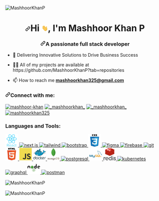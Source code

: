 <p align="left"> <img src="https://komarev.com/ghpvc/?username=MashhoorKhanP&label=Profile%20views&color=0e75b6&style=flat" alt="MashhoorKhanP" /> </p>
<h1 align="center" dir="auto"><a id="user-content-hi--im-mahir-minhaj-k" class="anchor" aria-hidden="true"
    href="#hi--im-mahir-minhaj-k"><svg class="octicon octicon-link" viewBox="0 0 16 16" version="1.1" width="16"
      height="16" aria-hidden="true">
      <path
        d="m7.775 3.275 1.25-1.25a3.5 3.5 0 1 1 4.95 4.95l-2.5 2.5a3.5 3.5 0 0 1-4.95 0 .751.751 0 0 1 .018-1.042.751.751 0 0 1 1.042-.018 1.998 1.998 0 0 0 2.83 0l2.5-2.5a2.002 2.002 0 0 0-2.83-2.83l-1.25 1.25a.751.751 0 0 1-1.042-.018.751.751 0 0 1-.018-1.042Zm-4.69 9.64a1.998 1.998 0 0 0 2.83 0l1.25-1.25a.751.751 0 0 1 1.042.018.751.751 0 0 1 .018 1.042l-1.25 1.25a3.5 3.5 0 1 1-4.95-4.95l2.5-2.5a3.5 3.5 0 0 1 4.95 0 .751.751 0 0 1-.018 1.042.751.751 0 0 1-1.042.018 1.998 1.998 0 0 0-2.83 0l-2.5 2.5a1.998 1.998 0 0 0 0 2.83Z">
      </path>
    </svg></a>Hi <img width="20px" height="20px" src="https://raw.githubusercontent.com/raymon-zhang/raymon-zhang/master/Hi.gif"/>, I'm Mashhoor Khan
  P</h1>

<h3 align="center" dir="auto"><a id="user-content-a-passionate-frontend-developer-from-india" class="anchor"
    aria-hidden="true" href="#a-passionate-frontend-developer-from-india"><svg class="octicon octicon-link"
      viewBox="0 0 16 16" version="1.1" width="16" height="16" aria-hidden="true">
      <path
        d="m7.775 3.275 1.25-1.25a3.5 3.5 0 1 1 4.95 4.95l-2.5 2.5a3.5 3.5 0 0 1-4.95 0 .751.751 0 0 1 .018-1.042.751.751 0 0 1 1.042-.018 1.998 1.998 0 0 0 2.83 0l2.5-2.5a2.002 2.002 0 0 0-2.83-2.83l-1.25 1.25a.751.751 0 0 1-1.042-.018.751.751 0 0 1-.018-1.042Zm-4.69 9.64a1.998 1.998 0 0 0 2.83 0l1.25-1.25a.751.751 0 0 1 1.042.018.751.751 0 0 1 .018 1.042l-1.25 1.25a3.5 3.5 0 1 1-4.95-4.95l2.5-2.5a3.5 3.5 0 0 1 4.95 0 .751.751 0 0 1-.018 1.042.751.751 0 0 1-1.042.018 1.998 1.998 0 0 0-2.83 0l-2.5 2.5a1.998 1.998 0 0 0 0 2.83Z">
      </path>
    </svg></a>A passionate full stack developer</h3>

<ul dir="auto">
  <li>
    <p dir="auto"><g-emoji class="g-emoji" alias="seedling"
        fallback-src="https://github.githubassets.com/images/icons/emoji/unicode/1f331.png">🌱</g-emoji> Delivering
      Innovative Solutions to Drive Business Success </strong></p>
  </li>
  <li>
    <p dir="auto"><g-emoji class="g-emoji" alias="man_technologist"
        fallback-src="https://github.githubassets.com/images/icons/emoji/unicode/1f468-1f4bb.png">👨&zwj;💻</g-emoji>
      All of my projects are available at <a
        href="https://github.com/MashhoorKhanP?tab=repositories"></a>https://github.com/MashhoorKhanP?tab=repositories
    </p>
  </li>
  <li>
    <p dir="auto"><g-emoji class="g-emoji" alias="mailbox"
        fallback-src="https://github.githubassets.com/images/icons/emoji/unicode/1f4eb.png">📫</g-emoji> How to reach me
      <strong><a href="mailto:mashhoorkhan325@gmail.com">mashhoorkhan325@gmail.com</a></strong>
    </p>
  </li>
</ul>


<h3 align="left" dir="auto"><a id="user-content-connect-with-me" class="anchor" aria-hidden="true"
    href="#connect-with-me"><svg class="octicon octicon-link" viewBox="0 0 16 16" version="1.1" width="16" height="16"
      aria-hidden="true">
      <path
        d="m7.775 3.275 1.25-1.25a3.5 3.5 0 1 1 4.95 4.95l-2.5 2.5a3.5 3.5 0 0 1-4.95 0 .751.751 0 0 1 .018-1.042.751.751 0 0 1 1.042-.018 1.998 1.998 0 0 0 2.83 0l2.5-2.5a2.002 2.002 0 0 0-2.83-2.83l-1.25 1.25a.751.751 0 0 1-1.042-.018.751.751 0 0 1-.018-1.042Zm-4.69 9.64a1.998 1.998 0 0 0 2.83 0l1.25-1.25a.751.751 0 0 1 1.042.018.751.751 0 0 1 .018 1.042l-1.25 1.25a3.5 3.5 0 1 1-4.95-4.95l2.5-2.5a3.5 3.5 0 0 1 4.95 0 .751.751 0 0 1-.018 1.042.751.751 0 0 1-1.042.018 1.998 1.998 0 0 0-2.83 0l-2.5 2.5a1.998 1.998 0 0 0 0 2.83Z">
      </path>
    </svg></a>Connect with me:</h3>

<p align="left" dir="auto">
  <!-- <a href="https://twitter.com/mahirminhajk" rel="nofollow"><img align="center" src="https://raw.githubusercontent.com/rahuldkjain/github-profile-readme-generator/master/src/images/icons/Social/twitter.svg" alt="mahirminhajk" height="30" width="40" style="max-width: 100%;"></a> -->
  <a href="https://www.linkedin.com/in/mashhoor-khan325" rel="nofollow"><img align="center"
      src="https://raw.githubusercontent.com/rahuldkjain/github-profile-readme-generator/master/src/images/icons/Social/linked-in-alt.svg"
      alt="mashhoor-khan" height="30" width="40" style="max-width: 100%;"></a>
  <!-- <a href="https://stackoverflow.com/users/19053856" rel="nofollow"><img align="center" src="https://raw.githubusercontent.com/rahuldkjain/github-profile-readme-generator/master/src/images/icons/Social/stack-overflow.svg" alt="19053856" height="30" width="40" style="max-width: 100%;"></a> -->
  <a href="https://www.instagram.com/_mashhoorkhan_/" rel="nofollow"><img align="center"
      src="https://raw.githubusercontent.com/rahuldkjain/github-profile-readme-generator/master/src/images/icons/Social/instagram.svg"
      alt="_mashhoorkhan_" height="30" width="40" style="max-width: 100%;"></a>
  <!-- <a href="https://discord.gg/Km Dev#2364" rel="nofollow"><img align="center" src="https://raw.githubusercontent.com/rahuldkjain/github-profile-readme-generator/master/src/images/icons/Social/discord.svg" alt="Km Dev#2364" height="30" width="40" style="max-width: 100%;"></a>
</p> -->
  <a href="https://www.facebook.com/profile.php?id=100008305660368&mibextid=ZbWKwL" rel="nofollow"><img align="center"
      src="https://raw.githubusercontent.com/rahuldkjain/github-profile-readme-generator/master/src/images/icons/Social/facebook.svg"
      alt="_mashhoorkhan_" height="30" width="40" style="max-width: 100%;"></a>
  <a href="https://leetcode.com/mashhoorkhan325pc/" target="_blank"><img align="center"
      src="https://raw.githubusercontent.com/rahuldkjain/github-profile-readme-generator/master/src/images/icons/Social/leet-code.svg"
      alt="mashhoorkhan325" height="30" width="40" /></a>

<h3 align="left">Languages and Tools:</h3>
<p align="left">
  <a href="https://reactjs.org/" target="_blank" rel="noreferrer"> <img
      src="https://raw.githubusercontent.com/devicons/devicon/master/icons/react/react-original-wordmark.svg"
      alt="react" width="40" height="40" /> </a>
  <a href="https://nextjs.org/" target="_blank" rel="noreferrer"> <img
      src="https://www.openxcell.com/wp-content/uploads/2021/11/dango-inner-2.png"
      alt="next.js" width="40" height="40" />
  </a>
  <a href="https://tailwindcss.com/" target="_blank" rel="noreferrer"> <img
      src="https://www.vectorlogo.zone/logos/tailwindcss/tailwindcss-icon.svg" alt="tailwind" width="40" height="40" />
  </a>
    <a href="https://getbootstrap.com" target="_blank" rel="noreferrer"> <img
    src="https://www.vectorlogo.zone/logos/getbootstrap/getbootstrap-icon.svg" alt="bootstrap" width="40" height="40" />
</a>
<a href="https://www.w3schools.com/css/" target="_blank" rel="noreferrer"> <img
    src="https://raw.githubusercontent.com/devicons/devicon/master/icons/css3/css3-original-wordmark.svg" alt="css3"
    width="40" height="40" /> </a> <a href="https://www.figma.com/" target="_blank" rel="noreferrer"> <img
    src="https://www.vectorlogo.zone/logos/figma/figma-icon.svg" alt="figma" width="40" height="40" /> </a> <a
  href="https://firebase.google.com/" target="_blank" rel="noreferrer"> <img
    src="https://www.vectorlogo.zone/logos/firebase/firebase-icon.svg" alt="firebase" width="40" height="40" /> </a>
<a href="https://git-scm.com/" target="_blank" rel="noreferrer"> <img
    src="https://www.vectorlogo.zone/logos/git-scm/git-scm-icon.svg" alt="git" width="40" height="40" /> </a> <a
  href="https://www.w3.org/html/" target="_blank" rel="noreferrer"> <img
    src="https://raw.githubusercontent.com/devicons/devicon/master/icons/html5/html5-original-wordmark.svg" alt="html5"
    width="40" height="40" /> </a> <a href="https://developer.mozilla.org/en-US/docs/Web/JavaScript" target="_blank"
  rel="noreferrer"> <img
    src="https://raw.githubusercontent.com/devicons/devicon/master/icons/javascript/javascript-original.svg"
    alt="javascript" width="40" height="40" /> </a> <a href="https://www.docker.com/" target="_blank" rel="noreferrer"> <img src="https://raw.githubusercontent.com/devicons/devicon/master/icons/docker/docker-original-wordmark.svg" alt="docker" width="40" height="40"/> </a> <a href="https://www.mongodb.com/" target="_blank" rel="noreferrer">
  <img src="https://raw.githubusercontent.com/devicons/devicon/master/icons/mongodb/mongodb-original-wordmark.svg"
    alt="mongodb" width="40" height="40" /> </a> <a href="https://www.postgresql.org/" target="_blank" rel="noreferrer">
  <img src="https://user-images.githubusercontent.com/24623425/36042969-f87531d4-0d8a-11e8-9dee-e87ab8c6a9e3.png"
    alt="postgresql" width="40" height="40" />
  <a href="https://www.mysql.com/" target="_blank" rel="noreferrer"> <img
      src="https://raw.githubusercontent.com/devicons/devicon/master/icons/mysql/mysql-original-wordmark.svg"
      alt="mysql" width="40" height="40" />
    <a href="https://redis.io" target="_blank" rel="noreferrer"> <img
        src="https://raw.githubusercontent.com/devicons/devicon/master/icons/redis/redis-original-wordmark.svg"
        alt="redis" width="40" height="40" /> </a>
      <a href="https://kubernetes.io" target="_blank" rel="noreferrer"> <img src="https://www.vectorlogo.zone/logos/kubernetes/kubernetes-icon.svg" alt="kubernetes" width="40" height="40"/> </a>
  <a href="https://graphql.org" target="_blank" rel="noreferrer"> <img
      src="https://www.vectorlogo.zone/logos/graphql/graphql-icon.svg" alt="graphql" width="40" height="40" /> </a>
  <a href="https://nodejs.org" target="_blank" rel="noreferrer"> <img
      src="https://raw.githubusercontent.com/devicons/devicon/master/icons/nodejs/nodejs-original-wordmark.svg"
      alt="nodejs" width="40" height="40" /> </a> <a href="https://postman.com" target="_blank" rel="noreferrer"> <img
      src="https://www.vectorlogo.zone/logos/getpostman/getpostman-icon.svg" alt="postman" width="40" height="40" />
  </a>
</p>
<div >
  <p><img align="center" src="https://github-readme-stats.vercel.app/api/top-langs?username=MashhoorKhanP&show_icons=true&locale=en&layout=compact" alt="MashhoorKhanP" /></p>
<p><img align="center" src="https://github-readme-streak-stats.herokuapp.com/?user=MashhoorKhanP&" alt="MashhoorKhanP" /></p>
<!-- <p>&nbsp;<img align="center" src="https://github-readme-stats.vercel.app/api?username=MashhoorKhanP&show_icons=true&locale=en" alt="MashhoorKhanP" /></p> -->
</div>
